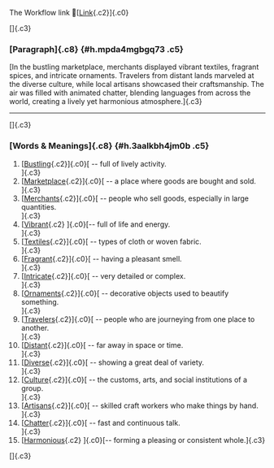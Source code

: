 The Workflow link
👏[[Link](https://www.google.com/url?q=http://www.google.com&sa=D&source=editors&ust=1756376643652826&usg=AOvVaw20ooaP8rEKlGYt1oCXXsMZ){.c2}]{.c0}

[]{.c3}

### [Paragraph]{.c8} {#h.mpda4mgbgq73 .c5}

[In the bustling marketplace, merchants displayed vibrant textiles,
fragrant spices, and intricate ornaments. Travelers from distant lands
marveled at the diverse culture, while local artisans showcased their
craftsmanship. The air was filled with animated chatter, blending
languages from across the world, creating a lively yet harmonious
atmosphere.]{.c3}

------------------------------------------------------------------------

[]{.c3}

### [Words & Meanings]{.c8} {#h.3aalkbh4jm0b .c5}

1.  [[Bustling](https://www.google.com/url?q=http://www.google.com&sa=D&source=editors&ust=1756376643653477&usg=AOvVaw2KbMmtQ6p2qwltwov2vUEY){.c2}]{.c0}[ --
    full of lively activity.\
    ]{.c3}
2.  [[Marketplace](https://www.google.com/url?q=http://www.google.com&sa=D&source=editors&ust=1756376643653604&usg=AOvVaw2hyMlks_RteCAQHY7EVdfA){.c2}]{.c0}[ --
    a place where goods are bought and sold.\
    ]{.c3}
3.  [[Merchants](https://www.google.com/url?q=http://www.google.com&sa=D&source=editors&ust=1756376643653724&usg=AOvVaw35j4NflFicB1sz3jwpJFkX){.c2}]{.c0}[ --
    people who sell goods, especially in large quantities.\
    ]{.c3}
4.  [[Vibrant](https://www.google.com/url?q=http://www.google.com&sa=D&source=editors&ust=1756376643653852&usg=AOvVaw0t4-0DTezsmcRwAxCN4xTS){.c2}
    ]{.c0}[-- full of life and energy.\
    ]{.c3}
5.  [[Textiles](https://www.google.com/url?q=http://www.google.com&sa=D&source=editors&ust=1756376643653950&usg=AOvVaw32fc7OaG8pJS4C7TtM_gWY){.c2}]{.c0}[ --
    types of cloth or woven fabric.\
    ]{.c3}
6.  [[Fragrant](https://www.google.com/url?q=http://www.google.com&sa=D&source=editors&ust=1756376643654055&usg=AOvVaw0fBDAOesJgb5AZH-1f2PkK){.c2}]{.c0}[ --
    having a pleasant smell.\
    ]{.c3}
7.  [[Intricate](https://www.google.com/url?q=http://www.google.com&sa=D&source=editors&ust=1756376643654157&usg=AOvVaw2PytXK2BEdZRtFe3TJZHK4){.c2}]{.c0}[ --
    very detailed or complex.\
    ]{.c3}
8.  [[Ornaments](https://www.google.com/url?q=http://www.google.com&sa=D&source=editors&ust=1756376643654255&usg=AOvVaw2EMnEKbBLx0AjRBmAiwkl6){.c2}]{.c0}[ --
    decorative objects used to beautify something.\
    ]{.c3}
9.  [[Travelers](https://www.google.com/url?q=http://www.google.com&sa=D&source=editors&ust=1756376643654369&usg=AOvVaw11MPk2lA8RNFIUFJvZWzsA){.c2}]{.c0}[ --
    people who are journeying from one place to another.\
    ]{.c3}
10. [[Distant](https://www.google.com/url?q=http://www.google.com&sa=D&source=editors&ust=1756376643654502&usg=AOvVaw0mseVl3-NlrPxzuPvFpo7i){.c2}]{.c0}[ --
    far away in space or time.\
    ]{.c3}
11. [[Diverse](https://www.google.com/url?q=http://www.google.com&sa=D&source=editors&ust=1756376643654602&usg=AOvVaw2vJTTpXAN9PKtgr0hG5V5V){.c2}]{.c0}[ --
    showing a great deal of variety.\
    ]{.c3}
12. [[Culture](https://www.google.com/url?q=http://www.google.com&sa=D&source=editors&ust=1756376643654706&usg=AOvVaw1Ubl3OknXS6OJRZJM2ZOVX){.c2}]{.c0}[ --
    the customs, arts, and social institutions of a group.\
    ]{.c3}
13. [[Artisans](https://www.google.com/url?q=http://www.google.com&sa=D&source=editors&ust=1756376643654829&usg=AOvVaw0Vw0c4nOcUlNzehiH_sqyC){.c2}]{.c0}[ --
    skilled craft workers who make things by hand.\
    ]{.c3}
14. [[Chatter](https://www.google.com/url?q=http://www.google.com&sa=D&source=editors&ust=1756376643654947&usg=AOvVaw2icPUYMBhIChcXVmy0vibQ){.c2}]{.c0}[ --
    fast and continuous talk.\
    ]{.c3}
15. [[Harmonious](https://www.google.com/url?q=http://www.google.com&sa=D&source=editors&ust=1756376643655049&usg=AOvVaw2RBgtGXEKE2scqx1slHqrr){.c2}
    ]{.c0}[-- forming a pleasing or consistent whole.]{.c3}

[]{.c3}
